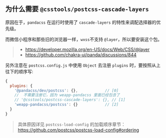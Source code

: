 
## 为什么需要 `@csstools/postcss-cascade-layers`

原因在于，`pandacss` 在运行时使用了 `cascade-layers` 的特性来调配选择器的优先级。

而微信小程序和那些旧的浏览器一样，`wxss`不支持 `@layer`，所以要安装这个包。

> - <https://developer.mozilla.org/en-US/docs/Web/CSS/@layer>
> - <https://github.com/chakra-ui/panda/discussions/844>

另外注意在 `postcss.config.js` 中使用 `Object` 去注册 `plugins` 时，要按照从上往下的顺序写:

```js
{
  plugins: {
    '@pandacss/dev/postcss': {},            // [0]
    //  不需要注册它，因为 weapp-pandacss 里面已经包含了
    // '@csstools/postcss-cascade-layers': {}, // [1]
    'weapp-pandacss/postcss': {}            // [2]
  }
}
```

> 具体原因详见 `postcss-load-config` 的加载顺序章节： <https://github.com/postcss/postcss-load-config#ordering>
